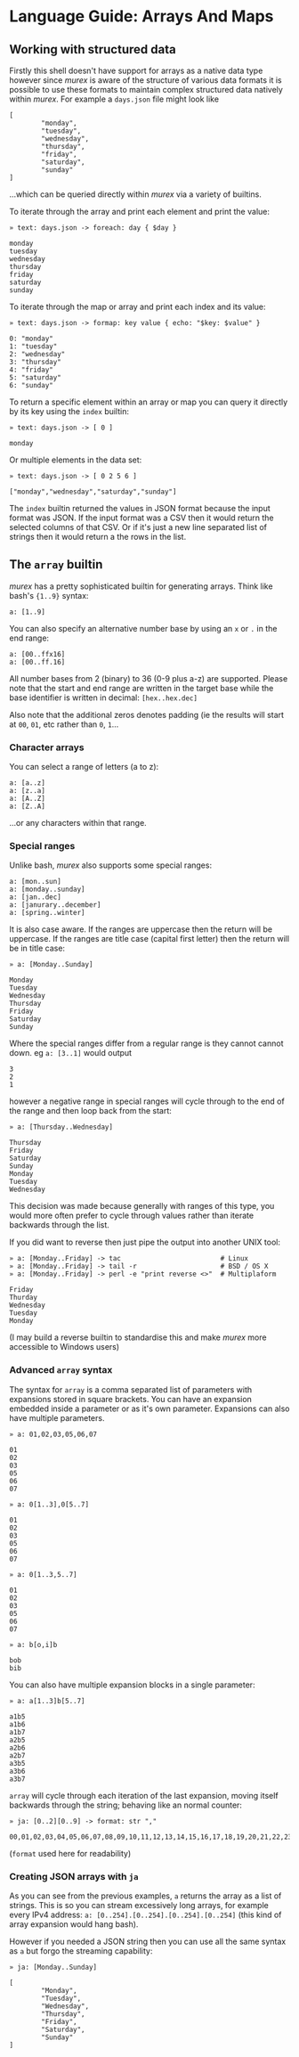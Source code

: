 # Language Guide: Arrays And Maps

## Working with structured data

Firstly this shell doesn't have support for arrays as a native data type
however since _murex_ is aware of the structure of various data formats
it is possible to use these formats to maintain complex structured data
natively within _murex_. For example a `days.json` file might look like

    [
            "monday",
            "tuesday",
            "wednesday",
            "thursday",
            "friday",
            "saturday",
            "sunday"
    ]

...which can be queried directly within _murex_ via a variety of builtins.

To iterate through the array and print each element and print the value:

    » text: days.json -> foreach: day { $day }

    monday
    tuesday
    wednesday
    thursday
    friday
    saturday
    sunday

To iterate through the map or array and print each index and its value:

    » text: days.json -> formap: key value { echo: "$key: $value" }

    0: "monday"
    1: "tuesday"
    2: "wednesday"
    3: "thursday"
    4: "friday"
    5: "saturday"
    6: "sunday"

To return a specific element within an array or map you can query it
directly by its key using the `index` builtin:

    » text: days.json -> [ 0 ]

    monday

Or multiple elements in the data set:

    » text: days.json -> [ 0 2 5 6 ]

    ["monday","wednesday","saturday","sunday"]

The `index` builtin returned the values in JSON format because the input
format was JSON. If the input format was a CSV then it would return the
selected columns of that CSV. Or if it's just a new line separated list
of strings then it would return a the rows in the list.

## The `array` builtin

_murex_ has a pretty sophisticated builtin for generating arrays. Think
like bash's `{1..9}` syntax:

    a: [1..9]

You can also specify an alternative number base by using an `x` or `.`
in the end range:

    a: [00..ffx16]
    a: [00..ff.16]

All number bases from 2 (binary) to 36 (0-9 plus a-z) are supported.
Please note that the start and end range are written in the target base
while the base identifier is written in decimal: `[hex..hex.dec]`

Also note that the additional zeros denotes padding (ie the results will
start at `00`, `01`, etc rather than `0`, `1`...

### Character arrays

You can select a range of letters (a to z):

    a: [a..z]
    a: [z..a]
    a: [A..Z]
    a: [Z..A]

...or any characters within that range.

### Special ranges

Unlike bash, _murex_ also supports some special ranges:

    a: [mon..sun]
    a: [monday..sunday]
    a: [jan..dec]
    a: [janurary..december]
    a: [spring..winter]

It is also case aware. If the ranges are uppercase then the return will
be uppercase. If the ranges are title case (capital first letter) then
the return will be in title case:

    » a: [Monday..Sunday]

    Monday
    Tuesday
    Wednesday
    Thursday
    Friday
    Saturday
    Sunday

Where the special ranges differ from a regular range is they cannot
cannot down. eg `a: [3..1]` would output

    3
    2
    1

however a negative range in special ranges will cycle through to the end
of the range and then loop back from the start:

    » a: [Thursday..Wednesday]

    Thursday
    Friday
    Saturday
    Sunday
    Monday
    Tuesday
    Wednesday

This decision was made because generally with ranges of this type, you
would more often prefer to cycle through values rather than iterate
backwards through the list.

If you did want to reverse then just pipe the output into another UNIX
tool:

    » a: [Monday..Friday] -> tac                         # Linux
    » a: [Monday..Friday] -> tail -r                     # BSD / OS X
    » a: [Monday..Friday] -> perl -e "print reverse <>"  # Multiplaform

    Friday
    Thurday
    Wednesday
    Tuesday
    Monday

(I may build a reverse builtin to standardise this and make _murex_ more
accessible to Windows users)

### Advanced `array` syntax

The syntax for `array` is a comma separated list of parameters with
expansions stored in square brackets. You can have an expansion embedded
inside a parameter or as it's own parameter. Expansions can also have
multiple parameters.

    » a: 01,02,03,05,06,07

    01
    02
    03
    05
    06
    07

    » a: 0[1..3],0[5..7]

    01
    02
    03
    05
    06
    07

    » a: 0[1..3,5..7]

    01
    02
    03
    05
    06
    07

    » a: b[o,i]b

    bob
    bib

You can also have multiple expansion blocks in a single parameter:

    » a: a[1..3]b[5..7]

    a1b5
    a1b6
    a1b7
    a2b5
    a2b6
    a2b7
    a3b5
    a3b6
    a3b7

`array` will cycle through each iteration of the last expansion, moving
itself backwards through the string; behaving like an normal counter:

    » ja: [0..2][0..9] -> format: str ","

    00,01,02,03,04,05,06,07,08,09,10,11,12,13,14,15,16,17,18,19,20,21,22,23,24,25,26,27,28,29

(`format` used here for readability)

### Creating JSON arrays with `ja`

As you can see from the previous examples, `a` returns the array as a
list of strings. This is so you can stream excessively long arrays, for
example every IPv4 address: `a: [0..254].[0..254].[0..254].[0..254]`
(this kind of array expansion would hang bash).

However if you needed a JSON string then you can use all the same syntax
as `a` but forgo the streaming capability:

    » ja: [Monday..Sunday]

    [
            "Monday",
            "Tuesday",
            "Wednesday",
            "Thursday",
            "Friday",
            "Saturday",
            "Sunday"
    ]
